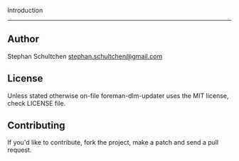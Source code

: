 Introduction
************

Author
------

Stephan Schultchen <stephan.schultchen@gmail.com>

License
-------

Unless stated otherwise on-file foreman-dlm-updater uses the MIT license,
check LICENSE file.

Contributing
------------

If you'd like to contribute, fork the project, make a patch and send a pull
request.